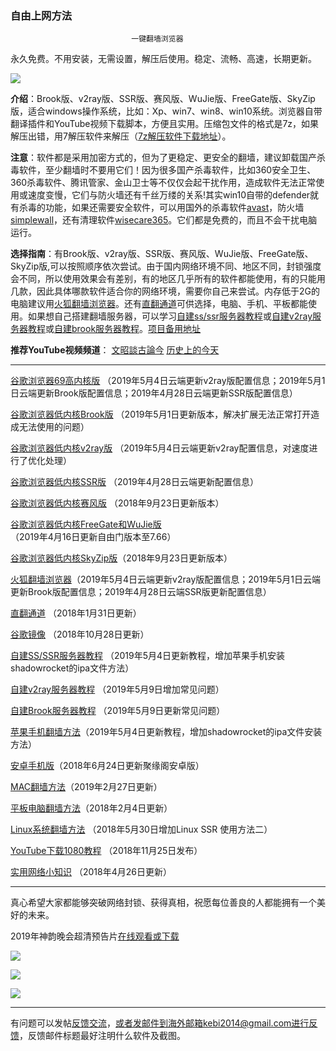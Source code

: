 ### ************************自由上网方法************************

                               一键翻墙浏览器


永久免费。不用安装，无需设置，解压后使用。稳定、流畅、高速，长期更新。

![](https://raw.githubusercontent.com/Alvin9999/pac2/master/%E5%9B%BE%E6%A0%87.PNG)


**介绍**：Brook版、v2ray版、SSR版、赛风版、WuJie版、FreeGate版、SkyZip版，适合windows操作系统，比如：Xp、win7、win8、win10系统。浏览器自带翻译插件和YouTube视频下载脚本，方便且实用。压缩包文件的格式是7z，如果解压出错，用7解压软件来解压（[7z解压软件下载地址](https://sparanoid.com/lab/7z/)）。

**注意**：软件都是采用加密方式的，但为了更稳定、更安全的翻墙，建议卸载国产杀毒软件，至少翻墙时不要用它们！因为很多国产杀毒软件，比如360安全卫生、360杀毒软件、腾讯管家、金山卫士等不仅仅会起干扰作用，造成软件无法正常使用或速度变慢，它们与防火墙还有千丝万缕的关系!其实win10自带的defender就有杀毒的功能，如果还需要安全软件，可以用国外的杀毒软件[avast](http://files.avast.com/iavs9x/avast_free_antivirus_setup_offline.exe)，防火墙[simplewall](https://github.com/henrypp/simplewall/releases/download/v.2.3.4/simplewall-2.3.4-setup.exe)，还有清理软件[wisecare365](http://downloads.wisecleaner.com/soft/WiseCare365.exe)。它们都是免费的，而且不会干扰电脑运行。

**选择指南**：有Brook版、v2ray版、SSR版、赛风版、WuJie版、FreeGate版、SkyZip版,可以按照顺序依次尝试。由于国内网络环境不同、地区不同，封锁强度会不同，所以使用效果会有差别，有的地区几乎所有的软件都能使用，有的只能用几款，因此具体哪款软件适合你的网络环境，需要你自己来尝试。内存低于2G的电脑建议用[火狐翻墙浏览器](https://github.com/Alvin9999/new-pac/wiki/%E7%81%AB%E7%8B%90%E7%BF%BB%E5%A2%99%E6%B5%8F%E8%A7%88%E5%99%A8)。还有[直翻通道](https://github.com/Alvin9999/new-pac/wiki/%E7%9B%B4%E7%BF%BB%E9%80%9A%E9%81%93)可供选择，电脑、手机、平板都能使用。如果想自己搭建翻墙服务器，可以学习[自建ss/ssr服务器教程](https://github.com/Alvin9999/new-pac/wiki/%E8%87%AA%E5%BB%BAss%E6%9C%8D%E5%8A%A1%E5%99%A8%E6%95%99%E7%A8%8B)或[自建v2ray服务器教程](https://github.com/Alvin9999/new-pac/wiki/%E8%87%AA%E5%BB%BAv2ray%E6%9C%8D%E5%8A%A1%E5%99%A8%E6%95%99%E7%A8%8B)或[自建brook服务器教程](https://github.com/Alvin9999/new-pac/wiki/%E8%87%AA%E5%BB%BAbrook%E6%9C%8D%E5%8A%A1%E5%99%A8%E6%95%99%E7%A8%8B)。[项目备用地址](https://gitlab.com/Alvin9999/free/wikis/home) 

**推荐YouTube视频频道**： [文昭談古論今](https://www.youtube.com/channel/UCtAIPjABiQD3qjlEl1T5VpA/featured) [历史上的今天](https://www.youtube.com/channel/UCa6ERCDt3GzkvLye32ar89w/videos)

***

[谷歌浏览器69高内核版](https://github.com/Alvin9999/new-pac/wiki/%E9%AB%98%E5%86%85%E6%A0%B8%E7%89%88) （2019年5月4日云端更新v2ray版配置信息；2019年5月1日云端更新Brook版配置信息；2019年4月28日云端更新SSR版配置信息）

[谷歌浏览器低内核Brook版](https://github.com/Alvin9999/new-pac/wiki/Brook%E7%89%88) （2019年5月1日更新版本，解决扩展无法正常打开造成无法使用的问题）

[谷歌浏览器低内核v2ray版](https://github.com/Alvin9999/new-pac/wiki/v2ray%E7%89%88) （2019年5月4日云端更新v2ray配置信息，对速度进行了优化处理）

[谷歌浏览器低内核SSR版](https://github.com/Alvin9999/new-pac/wiki/SSR%E7%89%88) （2019年4月28日云端更新配置信息）

[谷歌浏览器低内核赛风版](https://github.com/Alvin9999/new-pac/wiki/%E8%B5%9B%E9%A3%8E%E7%89%88) （2018年9月23日更新版本）

[谷歌浏览器低内核FreeGate和WuJie版](https://github.com/Alvin9999/new-pac/wiki/FreeGate%E5%92%8CWuJie%E7%89%88)（2019年4月16日更新自由门版本至7.66）

[谷歌浏览器低内核SkyZip版](https://github.com/Alvin9999/new-pac/wiki/SkyZip%E7%89%88)（2018年9月23日更新版本）

[火狐翻墙浏览器](https://github.com/Alvin9999/new-pac/wiki/%E7%81%AB%E7%8B%90%E7%BF%BB%E5%A2%99%E6%B5%8F%E8%A7%88%E5%99%A8)（2019年5月4日云端更新v2ray版配置信息；2019年5月1日云端更新Brook版配置信息；2019年4月28日云端SSR版更新配置信息）

[直翻通道](https://github.com/Alvin9999/new-pac/wiki/%E7%9B%B4%E7%BF%BB%E9%80%9A%E9%81%93) （2018年1月31日更新）

[谷歌镜像](https://github.com/Alvin9999/new-pac/wiki/%E8%B0%B7%E6%AD%8C%E9%95%9C%E5%83%8F) （2018年10月28日更新）

[自建SS/SSR服务器教程](https://github.com/Alvin9999/new-pac/wiki/%E8%87%AA%E5%BB%BAss%E6%9C%8D%E5%8A%A1%E5%99%A8%E6%95%99%E7%A8%8B) （2019年5月4日更新教程，增加苹果手机安装shadowrocket的ipa文件方法）

[自建v2ray服务器教程](https://github.com/Alvin9999/new-pac/wiki/%E8%87%AA%E5%BB%BAv2ray%E6%9C%8D%E5%8A%A1%E5%99%A8%E6%95%99%E7%A8%8B) （2019年5月9日增加常见问题）

[自建Brook服务器教程](https://github.com/Alvin9999/new-pac/wiki/%E8%87%AA%E5%BB%BAbrook%E6%9C%8D%E5%8A%A1%E5%99%A8%E6%95%99%E7%A8%8B) （2019年5月9日更新常见问题）

[苹果手机翻墙方法](https://github.com/Alvin9999/new-pac/wiki/%E8%8B%B9%E6%9E%9C%E6%89%8B%E6%9C%BA%E7%BF%BB%E5%A2%99%E8%BD%AF%E4%BB%B6)（2019年5月4日更新教程，增加shadowrocket的ipa文件安装方法）

[安卓手机版](https://github.com/Alvin9999/new-pac/wiki/%E5%AE%89%E5%8D%93%E6%89%8B%E6%9C%BA%E7%89%88)（2018年6月24日更新聚缘阁安卓版）

[MAC翻墙方法](https://github.com/Alvin9999/new-pac/wiki/%E8%8B%B9%E6%9E%9C%E7%94%B5%E8%84%91MAC%E7%BF%BB%E5%A2%99%E8%BD%AF%E4%BB%B6)（2019年2月27日更新）

[平板电脑翻墙方法](https://github.com/Alvin9999/new-pac/wiki/%E5%B9%B3%E6%9D%BF%E7%94%B5%E8%84%91%E7%BF%BB%E5%A2%99%E8%BD%AF%E4%BB%B6)（2018年2月4日更新）

[Linux系统翻墙方法](https://github.com/Alvin9999/new-pac/wiki/Linux%E7%B3%BB%E7%BB%9F%E7%BF%BB%E5%A2%99%E6%96%B9%E6%B3%95) （2018年5月30日增加Linux SSR 使用方法二）

[YouTube下载1080教程](https://github.com/Alvin9999/new-pac/wiki/YouTube%E4%B8%8B%E8%BD%BD1080%E6%95%99%E7%A8%8B) （2018年11月25日发布）

[实用网络小知识](https://github.com/Alvin9999/new-pac/wiki/%E5%AE%9E%E7%94%A8%E7%BD%91%E7%BB%9C%E5%B0%8F%E7%9F%A5%E8%AF%86) （2018年4月26日更新）

***

真心希望大家都能够突破网络封锁、获得真相，祝愿每位善良的人都能拥有一个美好的未来。

2019年神韵晚会超清预告片[在线观看或下载](http://108.61.224.82:8000/f/ddd18239a6/)

![](https://raw.githubusercontent.com/Alvin9999/pac2/master/shenyun003.jpg)

![](https://raw.githubusercontent.com/Alvin9999/pac2/master/1.JPG)

![](https://raw.githubusercontent.com/Alvin9999/pac2/master/2.JPG)

***


有问题可以发帖[反馈交流](https://github.com/Alvin9999/new-pac/issues)，或者发邮件到海外邮箱kebi2014@gmail.com进行反馈，反馈邮件标题最好注明什么软件及截图。